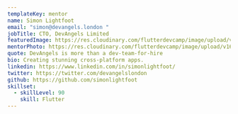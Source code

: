 ```yaml
---
templateKey: mentor
name: Simon Lightfoot
email: "simon@devangels.london "
jobTitle: CTO, DevAngels Limited
featuredImage: https://res.cloudinary.com/flutterdevcamp/image/upload/v1662221565/flutterdevcamp/mentors/Simon_Lightfoot_org_kel9p8.webp
mentorPhoto: https://res.cloudinary.com/flutterdevcamp/image/upload/v1662221565/flutterdevcamp/mentors/Simon_Lightfoot_org_kel9p8.webp
quote: DevAngels is more than a dev-team-for-hire
bio: Creating stunning cross-platform apps.
linkedin: https://www.linkedin.com/in/simonlightfoot/
twitter: https://twitter.com/devangelslondon
github: https://github.com/simonlightfoot
skillset:
  - skillLevel: 90
    skill: Flutter
---
```

